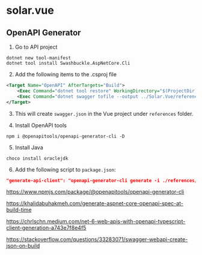 # solar.vue

## OpenAPI Generator

1. Go to API project

```
dotnet new tool-manifest
dotnet tool install Swashbuckle.AspNetCore.Cli
```

2. Add the following items to the .csproj file

```xml
<Target Name="OpenAPI" AfterTargets="Build">
    <Exec Command="dotnet tool restore" WorkingDirectory="$(ProjectDir)" />
    <Exec Command="dotnet swagger tofile --output ../Solar.Vue/references/swagger.json $(OutputPath)$(AssemblyName).dll v1" WorkingDirectory="$(ProjectDir)" />
</Target>
```

3. This will create `swagger.json` in the Vue project under `references` folder.

4. Install OpenAPI tools

```
npm i @openapitools/openapi-generator-cli -D
```

5. Install Java

```
choco install oraclejdk
```

6. Add the following script to `package.json`:

```json
"generate-api-client": "openapi-generator-cli generate -i ./references/swagger.json -g typescript-axios -o ./src/api/"
```

https://www.npmjs.com/package/@openapitools/openapi-generator-cli

https://khalidabuhakmeh.com/generate-aspnet-core-openapi-spec-at-build-time

https://chrlschn.medium.com/net-6-web-apis-with-openapi-typescript-client-generation-a743e7f8e4f5

https://stackoverflow.com/questions/33283071/swagger-webapi-create-json-on-build
